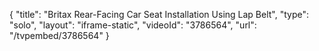 {
    "title": "Britax Rear-Facing Car Seat Installation Using Lap Belt",
    "type": "solo",
    "layout": "iframe-static",
    "videoId": "3786564",
    "url": "\/tvpembed\/3786564"
}